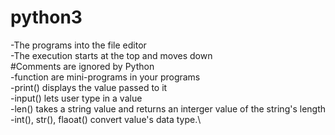 # python3
-The programs into the file editor\
-The execution starts at the top and moves down\
#Comments are ignored by Python\
-function are mini-programs in your programs\
-print() displays the value passed to it\
-input() lets user type in a value\
-len() takes a string value and returns an interger value of the string's length\
-int(), str(), flaoat() convert value's data type.\		

